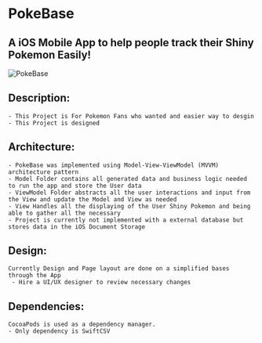 #  PokeBase
## A iOS Mobile App to help people track their Shiny Pokemon Easily!

![PokeBase]()
## Description: 
    - This Project is For Pokemon Fans who wanted and easier way to desgin
    - This Project is designed 

## Architecture: 
    - PokeBase was implemented using Model-View-ViewModel (MVVM) architecture pattern
    - Model Folder contains all generated data and business logic needed to run the app and store the User data
    - ViewModel Folder abstracts all the user interactions and input from the View and update the Model and View as needed
    - View Handles all the displaying of the User Shiny Pokemon and being able to gather all the necessary 
    - Project is currently not implemented with a external database but stores data in the iOS Document Storage 

## Design:
    Currently Design and Page layout are done on a simplified bases through the App
     - Hire a UI/UX designer to review necessary changes

## Dependencies:
    CocoaPods is used as a dependency manager. 
    - Only dependency is SwiftCSV
